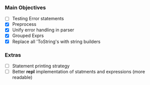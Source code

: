 ### Main Objectives
- [ ] Testing Error statements
- [x] Preprocess
- [x] Unify error handling in parser
- [x] Grouped Exprs
- [x] Replace all 'ToString's with string builders

### Extras
- [ ] Statement printing strategy
- [ ] Better __repl__ implementation  of statments and expressions (more readable)
